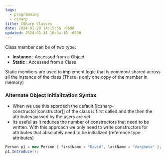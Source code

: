 ```yaml
---
tags:
  - programming
  - csharp
title: CSharp Classes
date: 2024-01-28 14:15:56 -0600
updated: 2024-01-31 10:34:10 -0600
---
```


Class member can be of two type:  
* **Instance** : Accessed from a Object
* **Static** : Accessed from a Class

Static members are used to implement logic that is common/ shared across all the instance of the class (There is only one copy of the member in memory)

### Alternate Object Initialization Syntax

* When we use this approach the default [[csharp-constructor|constructor]] of the class is first called and the then the attributes passed by the users are set
* Its useful as it reduces the number of constructors that need to be written. With this approach we only need to write constructors for attributes that absolutely need to be initialized (reference type attributes)

````csharp
Person p1 = new Person { firstName = "David", lastName = "Varghese" };
p1.Introduce();
````
